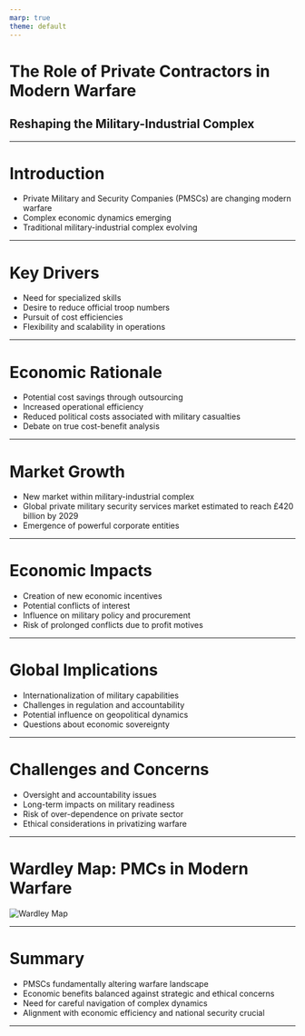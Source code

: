 ```yaml
---
marp: true
theme: default
---
```


# The Role of Private Contractors in Modern Warfare
## Reshaping the Military-Industrial Complex

---

# Introduction

- Private Military and Security Companies (PMSCs) are changing modern warfare
- Complex economic dynamics emerging
- Traditional military-industrial complex evolving

---

# Key Drivers

- Need for specialized skills
- Desire to reduce official troop numbers
- Pursuit of cost efficiencies
- Flexibility and scalability in operations

---

# Economic Rationale

- Potential cost savings through outsourcing
- Increased operational efficiency
- Reduced political costs associated with military casualties
- Debate on true cost-benefit analysis

---

# Market Growth

- New market within military-industrial complex
- Global private military security services market estimated to reach £420 billion by 2029
- Emergence of powerful corporate entities

---

# Economic Impacts

- Creation of new economic incentives
- Potential conflicts of interest
- Influence on military policy and procurement
- Risk of prolonged conflicts due to profit motives

---

# Global Implications

- Internationalization of military capabilities
- Challenges in regulation and accountability
- Potential influence on geopolitical dynamics
- Questions about economic sovereignty

---

# Challenges and Concerns

- Oversight and accountability issues
- Long-term impacts on military readiness
- Risk of over-dependence on private sector
- Ethical considerations in privatizing warfare

---

# Wardley Map: PMCs in Modern Warfare

![Wardley Map](https://images.wardleymaps.ai/map_ca2f684d-9266-48b9-9607-5e1b1b252689.png)

---

# Summary

- PMSCs fundamentally altering warfare landscape
- Economic benefits balanced against strategic and ethical concerns
- Need for careful navigation of complex dynamics
- Alignment with economic efficiency and national security crucial

---